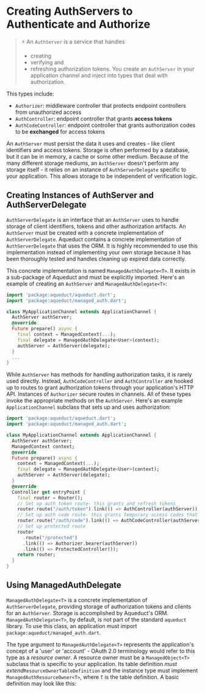 
# Creating AuthServers to Authenticate and Authorize

> ⚡ An  `AuthServer`  is a service that handles 
> - creating 
> - verifying and 
> - refreshing 
> authorization tokens. You create an  `AuthServer`  in your application channel and inject into types that deal with authorization. 

This types include:

-   `Authorizer`: middleware controller that protects endpoint controllers from unauthorized access
-   `AuthController`: endpoint controller that grants **access tokens**
-   `AuthCodeController`: endpoint controller that grants authorization codes to be **exchanged** for access tokens

An  `AuthServer`  must persist the data it uses and creates - like client identifiers and access tokens. Storage is often performed by a database, but it can be in memory, a cache or some other medium. Because of the many different storage mediums, an  `AuthServer`  doesn't perform any storage itself - it relies on an instance of  `AuthServerDelegate`  specific to your application. This allows storage to be independent of verification logic.



## Creating Instances of AuthServer and AuthServerDelegate

`AuthServerDelegate`  is an interface that an  `AuthServer`  uses to handle storage of client identifiers, tokens and other authorization artifacts. An  `AuthServer`  must be created with a concrete implementation of  `AuthServerDelegate`. Aqueduct contains a concrete implementation of  `AuthServerDelegate`  that uses the ORM. It is highly recommended to use this implementation instead of implementing your own storage because it has been thoroughly tested and handles cleaning up expired data correctly.

This concrete implementation is named  `ManagedAuthDelegate<T>`. It exists in a sub-package of Aqueduct and must be explicitly imported. Here's an example of creating an  `AuthServer`  and  `ManagedAuthDelegate<T>`:

```dart
import 'package:aqueduct/aqueduct.dart';
import 'package:aqueduct/managed_auth.dart';

class MyApplicationChannel extends ApplicationChannel {  
  AuthServer authServer;
  @override
  Future prepare() async {
    final context = ManagedContext(...);
    final delegate = ManagedAuthDelegate<User>(context);
    authServer = AuthServer(delegate);
  }
  ...
}
```
While `AuthServer` has methods for handling authorization tasks, it is rarely used directly. Instead, `AuthCodeController` and `AuthController` are hooked up to routes to grant authorization tokens through your application's HTTP API. Instances of `Authorizer` secure routes in channels. All of these types invoke the appropriate methods on the `AuthServer`. Here's an example `ApplicationChannel` subclass that sets up and uses authorization:

```dart
import 'package:aqueduct/aqueduct.dart';
import 'package:aqueduct/managed_auth.dart';

class MyApplicationChannel extends ApplicationChannel {
  AuthServer authServer;
  ManagedContext context;
  @override
  Future prepare() async {
    context = ManagedContext(...);
    final delegate = ManagedAuthDelegate<User>(context);
    authServer = AuthServer(delegate);
  }
  @override
  Controller get entryPoint {
    final router = Router();
    // Set up auth token route- this grants and refresh tokens
    router.route("/auth/token").link(() => AuthController(authServer));
    // Set up auth code route- this grants temporary access codes that can be exchanged for token
    router.route("/auth/code").link(() => AuthCodeController(authServer));
    // Set up protected route
    router
      .route("/protected")
      .link(() => Authorizer.bearer(authServer))
      .link(() => ProtectedController());
    return router;
  }
}
```
## Using ManagedAuthDelegate

`ManagedAuthDelegate<T>`  is a concrete implementation of  `AuthServerDelegate`, providing storage of authorization tokens and clients for an  `AuthServer`. Storage is accomplished by Aqueduct's ORM.  `ManagedAuthDelegate<T>`, by default, is not part of the standard  `aqueduct`  library. To use this class, an application must import  `package:aqueduct/managed_auth.dart`.

The type argument to  `ManagedAuthDelegate<T>`  represents the application's concept of a 'user' or 'account' - OAuth 2.0 terminology would refer to this type as a  _resource owner_. A resource owner must be a  `ManagedObject<T>`  subclass that is specific to your application. Its table definition  _must extend_`ResourceOwnerTableDefinition`  and the instance type must implement  `ManagedAuthResourceOwner<T>`, where  `T`  is the table definition. A basic definition may look like this:









































<!--stackedit_data:
eyJoaXN0b3J5IjpbLTQxNjk0MDA5NSwtMTc5MzQ0MjUxMCwxOD
A0ODk4NTgsLTI3MTQ4NDA5MiwxNzYwNDIyOTJdfQ==
-->